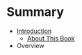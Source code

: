 # Summary

* [Introduction](README.md)
   * [About This Book](introduction/about_this_book.md)
* Overview

